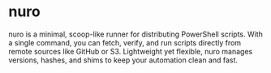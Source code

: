 # nuro
nuro is a minimal, scoop-like runner for distributing PowerShell scripts. With a single command, you can fetch, verify, and run scripts directly from remote sources like GitHub or S3. Lightweight yet flexible, nuro manages versions, hashes, and shims to keep your automation clean and fast.
